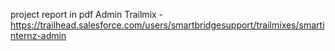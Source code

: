 project report in pdf Admin Trailmix - https://trailhead.salesforce.com/users/smartbridgesupport/trailmixes/smartinternz-admin 


